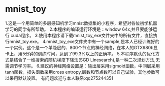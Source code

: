 # mnist_toy
1.这是一个用简单的多层感知机学习mnist数据集的小程序，希望对各位初学机器学习的同学有所帮助。
2.本程序的编译运行环境是：window 64x,并且要能够运行 cuda程序。
3.使用本程序请下载mnist_toy_exe文件夹中的所有文件，直接执行mnist_toy.exe。
4.mnist_toy_exe文件夹中有一个sample,是本人已经训练好的一个实例。这个是一个单隐层的、800个节点的神经网络，在本人的GTX980ti显卡上，用5分钟的训练时间，达到了99.3%以上的正确率。
5.本程序默认的优化方式是结合了一维搜索的随机梯度下降法(SGD Linesearch),是一种二次规划方法,无需调节学习率。
6.建议的神经网络设置是：输出层采用sigmoid函数，中间层采用tanh函数，损失函数采用cross entropy,层数和节点数可以自己试验，其他参数可以采用默认设置。
有问题欢迎与本人联系:qq275244351

